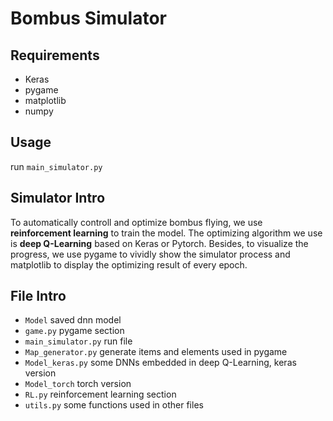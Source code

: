# Bombus Simulator

## Requirements

* Keras
* pygame
* matplotlib
* numpy

## Usage

run `main_simulator.py`

## Simulator Intro

To automatically controll and optimize bombus flying, we use __reinforcement learning__ to train the model. The optimizing algorithm we use is __deep Q-Learning__ based on Keras or Pytorch. Besides, to visualize the progress, we use pygame to vividly show the simulator process and matplotlib to display the optimizing result of every epoch.

## File Intro

* `Model` saved dnn model
* `game.py` pygame section
* `main_simulator.py` run file
* `Map_generator.py` generate items and elements used in pygame
* `Model_keras.py` some DNNs embedded in deep Q-Learning, keras version
* `Model_torch` torch version
* `RL.py` reinforcement learning section
* `utils.py` some functions used in other files
